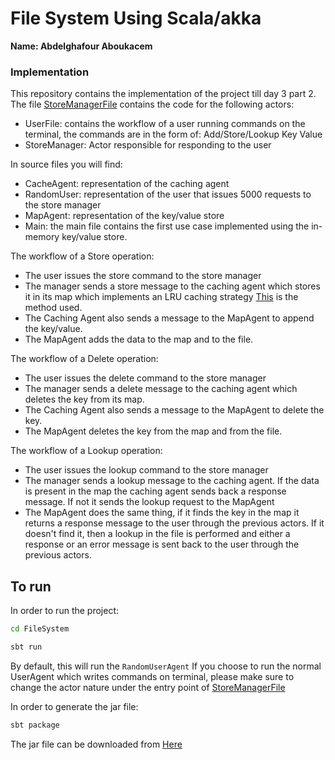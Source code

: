# File System Using Scala/akka
**Name: Abdelghafour Aboukacem**

### Implementation

This repository contains the implementation of the project till day 3 part 2.
The file [StoreManagerFile](https://github.com/AbdelGhafour69/scala_cloud_programming/blob/main/FileSystem/src/main/scala/StoreManagerFile.scala) contains the code for the following actors:
  - UserFile: contains the workflow of a user running commands on the terminal, the commands are in the form of: Add/Store/Lookup Key Value
  - StoreManager: Actor responsible for responding to the user

In source files you will find:
 - CacheAgent: representation of the caching agent
 - RandomUser: representation of the user that issues 5000 requests to the store manager
 - MapAgent: representation of the key/value store
 - Main: the main file contains the first use case implemented using the in-memory key/value store.
 
The workflow of a Store operation:
  - The user issues the store command to the store manager
  - The manager sends a store message to the caching agent which stores it in its map which implements an LRU caching strategy [This](https://medium.com/@knoldus/what-is-lru-cache-and-how-to-implement-it-in-scala-76e96457d716) is the method used. 
  - The Caching Agent also sends a message to the MapAgent to append the key/value.
  - The MapAgent adds the data to the map and to the file.
  
 The workflow of a Delete operation:
  - The user issues the delete command to the store manager
  - The manager sends a delete message to the caching agent which deletes the key from its map.
  - The Caching Agent also sends a message to the MapAgent to delete the key.
  - The MapAgent deletes the key from the map and from the file.
  
  The workflow of a Lookup operation:
  - The user issues the lookup command to the store manager
  - The manager sends a lookup message to the caching agent. If the data is present in the map the caching agent sends back a response message. If not it sends the lookup request to the MapAgent
  - The MapAgent does the same thing, if it finds the key in the map it returns a response message to the user through the previous actors. If it doesn't find it, then a lookup in the file is performed and either a response or an error message is sent back to the user through the previous actors.


## To run

In order to run the project:
```bash
cd FileSystem
```
```bash
sbt run
```

By default, this will run the ```RandomUserAgent``` If you choose to run the normal UserAgent which writes commands on terminal, please make sure to change the actor nature under the entry point of [StoreManagerFile](https://github.com/AbdelGhafour69/scala_cloud_programming/blob/main/FileSystem/src/main/scala/StoreManagerFile.scala)


In order to generate the jar file:
```bash
sbt package
```

The jar file can be downloaded from [Here](https://um6p-my.sharepoint.com/:u:/g/personal/abdelghafour_aboukacem_um6p_ma/EcwpWAWLb2dIgRRW8CaXCqQBoqqYnW3m2zm8Thxus8MHzA?e=jFhEn7)
